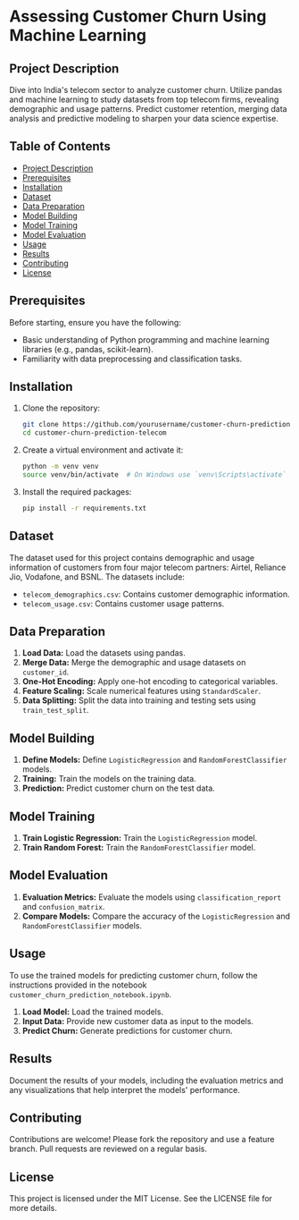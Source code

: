 # Assessing Customer Churn Using Machine Learning

## Project Description

Dive into India's telecom sector to analyze customer churn. Utilize pandas and machine learning to study datasets from top telecom firms, revealing demographic and usage patterns. Predict customer retention, merging data analysis and predictive modeling to sharpen your data science expertise.

## Table of Contents

- [Project Description](#project-description)
- [Prerequisites](#prerequisites)
- [Installation](#installation)
- [Dataset](#dataset)
- [Data Preparation](#data-preparation)
- [Model Building](#model-building)
- [Model Training](#model-training)
- [Model Evaluation](#model-evaluation)
- [Usage](#usage)
- [Results](#results)
- [Contributing](#contributing)
- [License](#license)

## Prerequisites

Before starting, ensure you have the following:

- Basic understanding of Python programming and machine learning libraries (e.g., pandas, scikit-learn).
- Familiarity with data preprocessing and classification tasks.

## Installation

1. Clone the repository:

    ```bash
    git clone https://github.com/yourusername/customer-churn-prediction-telecom.git
    cd customer-churn-prediction-telecom
    ```

2. Create a virtual environment and activate it:

    ```bash
    python -m venv venv
    source venv/bin/activate  # On Windows use `venv\Scripts\activate`
    ```

3. Install the required packages:

    ```bash
    pip install -r requirements.txt
    ```

## Dataset

The dataset used for this project contains demographic and usage information of customers from four major telecom partners: Airtel, Reliance Jio, Vodafone, and BSNL. The datasets include:

- `telecom_demographics.csv`: Contains customer demographic information.
- `telecom_usage.csv`: Contains customer usage patterns.

## Data Preparation

1. **Load Data:** Load the datasets using pandas.
2. **Merge Data:** Merge the demographic and usage datasets on `customer_id`.
3. **One-Hot Encoding:** Apply one-hot encoding to categorical variables.
4. **Feature Scaling:** Scale numerical features using `StandardScaler`.
5. **Data Splitting:** Split the data into training and testing sets using `train_test_split`.

## Model Building

1. **Define Models:** Define `LogisticRegression` and `RandomForestClassifier` models.
2. **Training:** Train the models on the training data.
3. **Prediction:** Predict customer churn on the test data.

## Model Training

1. **Train Logistic Regression:** Train the `LogisticRegression` model.
2. **Train Random Forest:** Train the `RandomForestClassifier` model.

## Model Evaluation

1. **Evaluation Metrics:** Evaluate the models using `classification_report` and `confusion_matrix`.
2. **Compare Models:** Compare the accuracy of the `LogisticRegression` and `RandomForestClassifier` models.

## Usage

To use the trained models for predicting customer churn, follow the instructions provided in the notebook `customer_churn_prediction_notebook.ipynb`.

1. **Load Model:** Load the trained models.
2. **Input Data:** Provide new customer data as input to the models.
3. **Predict Churn:** Generate predictions for customer churn.

## Results

Document the results of your models, including the evaluation metrics and any visualizations that help interpret the models' performance.

## Contributing

Contributions are welcome! Please fork the repository and use a feature branch. Pull requests are reviewed on a regular basis.

## License

This project is licensed under the MIT License. See the LICENSE file for more details.
